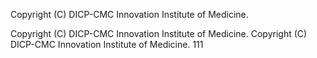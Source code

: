 Copyright (C) DICP-CMC Innovation Institute of Medicine.

Copyright (C) DICP-CMC Innovation Institute of Medicine.
Copyright (C) DICP-CMC Innovation Institute of Medicine.
111